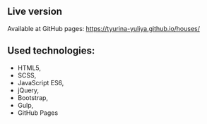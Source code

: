 ## Live version

Available at GitHub pages: <https://tyurina-yuliya.github.io/houses/>

## Used technologies:

- HTML5,
- SCSS,
- JavaScript ES6,
- jQuery,
- Bootstrap,
- Gulp,
- GitHub Pages

